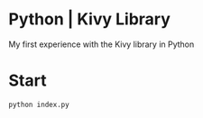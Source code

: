 # Python | Kivy Library
My first experience with the Kivy library in Python
# Start
```
python index.py
```
